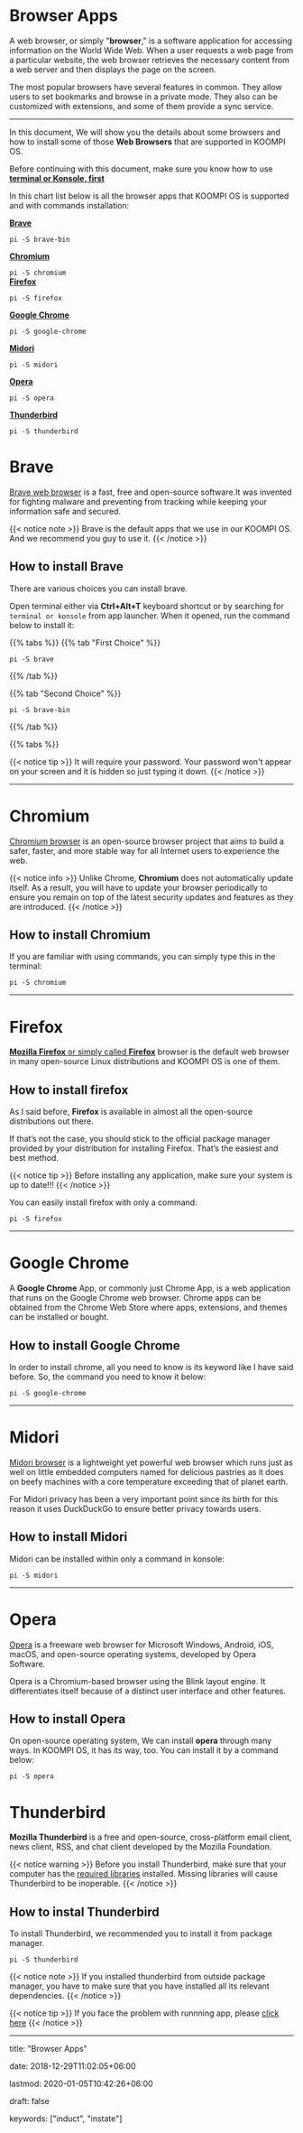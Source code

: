 # Browser Apps

A web browser, or simply "**browser**," is a software application for accessing information on the World Wide Web. When a user requests a web page from a particular website, the web browser retrieves the necessary content from a web server and then displays the page on the screen.

The most popular browsers have several features in common. They allow users to set bookmarks and browse in a private mode. They also can be customized with extensions, and some of them provide a sync service.

---

In this document, We will show you the details about some browsers and how to install some of those **Web Browsers** that are supported in KOOMPI OS.

Before continuing with this document, make sure you know how to use [**terminal or Konsole, first**](#)

In this chart list below is all the browser apps that KOOMPI OS is supported and with commands installation:

[**Brave**]()

`pi -S brave-bin`

[**Chromium**]()

`pi -S chromium`  
[**Firefox**]()

`pi -S firefox`

[**Google Chrome**]()

`pi -S google-chrome`

[**Midori**]()

`pi -S midori`

[**Opera**]()

`pi -S opera`

[**Thunderbird**]()

`pi -S thunderbird`

# Brave

[Brave web browser](#) is a fast, free and open-source software.It was invented for fighting malware and preventing from tracking while keeping your information safe and secured.

{{< notice note >}}
Brave is the default apps that we use in our KOOMPI OS. And we recommend you guy to use it.
{{< /notice >}}

## How to install Brave

There are various choices you can install brave.

Open terminal either via **Ctrl+Alt+T** keyboard shortcut or by searching for `terminal or konsole` from app launcher. When it opened, run the command below to install it:

{{% tabs %}}
{{% tab "First Choice" %}}

```
pi -S brave
```

{{% /tab %}}

{{% tab "Second Choice" %}}

```
pi -S brave-bin
```

{{% /tab %}}

{{% tabs %}}

{{< notice tip >}}
It will require your password. Your password won't appear on your screen and it is hidden so just typing it down.
{{< /notice >}}

---

# Chromium

[Chromium browser](#) is an open-source browser project that aims to build a safer, faster, and more stable way for all Internet users to experience the web.

{{< notice info >}}
Unlike Chrome, **Chromium** does not automatically update itself. As a result, you will have to update your browser periodically to ensure you remain on top of the latest security updates and features as they are introduced.
{{< /notice >}}

## How to install Chromium

If you are familiar with using commands, you can simply type this in the terminal:

```
pi -S chromium
```

---

# Firefox

[**Mozilla Firefox** or simply called **Firefox**](#) browser is the default web browser in many open-source Linux distributions and KOOMPI OS is one of them.

## How to install firefox

As I said before, **Firefox** is available in almost all the open-source distributions out there.

If that’s not the case, you should stick to the official package manager provided by your distribution for installing Firefox. That’s the easiest and best method.

{{< notice tip >}}
Before installing any application, make sure your system is up to date!!!
{{< /notice >}}

You can easily install firefox with only a command:

```
pi -S firefox
```

---

# Google Chrome

A **Google Chrome** App, or commonly just Chrome App, is a web application that runs on the Google
Chrome web browser. Chrome apps can be obtained from the Chrome Web Store where apps,
extensions, and themes can be installed or bought.

## How to install Google Chrome

In order to install chrome, all you need to know is its keyword like I have said before. So, the command you need to know it below:

```
pi -S google-chrome
```

---

# Midori

[Midori browser](#) is a lightweight yet powerful web browser which runs just as well on little embedded computers named for delicious pastries as it does on beefy machines with a core temperature exceeding that of planet earth.

For Midori privacy has been a very important point since its birth for this reason it uses
DuckDuckGo to ensure better privacy towards users.

## How to install Midori

Midori can be installed within only a command in konsole:

```
pi -S midori
```

---

# Opera

[Opera](#) is a freeware web browser for Microsoft Windows, Android, iOS, macOS, and open-source operating systems, developed by Opera Software.

Opera is a Chromium-based browser using the Blink layout engine. It differentiates itself because of a distinct user interface and other features.

## How to install Opera

On open-source operating system, We can install **opera** through many ways. In KOOMPI OS, it has its way, too. You can install it by a command below:

```
pi -S opera
```

# Thunderbird

**Mozilla Thunderbird** is a free and open-source, cross-platform email client, news client, RSS, and chat client developed by the Mozilla Foundation.

{{< notice warning >}}
Before you install Thunderbird, make sure that your computer has the [required libraries](https://www.thunderbird.net/thunderbird/system-requirements/) installed. Missing libraries will cause Thunderbird to be inoperable.
{{< /notice >}}

## How to instal Thunderbird

To install Thunderbird, we recommended you to install it from package manager.

```
pi -S thunderbird
```

{{< notice note >}}
If you installed thunderbird from outside package manager, you have to make sure that you have installed all its relevant dependencies.
{{< /notice >}}

{{< notice tip >}}
If you face the problem with runnning app, please [click here](#)
{{< /notice >}}

---

title: "Browser Apps"

date: 2018-12-29T11:02:05+06:00

lastmod: 2020-01-05T10:42:26+06:00

draft: false

keywords: ["induct", "instate"]
